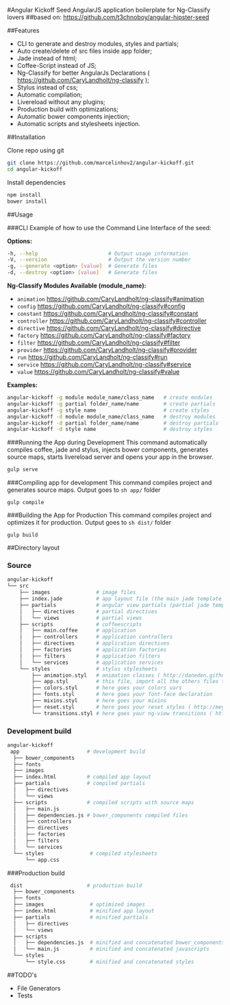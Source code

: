 #Angular Kickoff Seed
AngularJS application boilerplate for Ng-Classify lovers
##based on: https://github.com/t3chnoboy/angular-hipster-seed

##Features
* CLI to generate and destroy modules, styles and partials;
* Auto create/delete of src files inside app folder;
* Jade instead of html;
* Coffee-Script instead of JS;
* Ng-Classify for better AngularJs Declarations ( https://github.com/CaryLandholt/ng-classify );
* Stylus instead of css;
* Automatic compilation;
* Livereload without any plugins;
* Production build with optimizations;
* Automatic bower components injection;
* Automatic scripts and stylesheets injection.

##Installation

Clone repo using git
```sh
git clone https://github.com/marcelinhov2/angular-kickoff.git
cd angular-kickoff
```
Install dependencies
```sh
npm install
bower install
```

##Usage

###CLI
Example of how to use the Command Line Interface of the seed:

__Options:__
```sh
-h, --help                       # Output usage information
-V, --version                    # Output the version number
-g, --generate <option> [value]  # Generate files
-d, --destroy <option> [value]   # Generate files
```

__Ng-Classify Modules Available (module_name):__ 

* ```animation```  https://github.com/CaryLandholt/ng-classify#animation
* ```config```     https://github.com/CaryLandholt/ng-classify#config
* ```constant```   https://github.com/CaryLandholt/ng-classify#constant
* ```controller``` https://github.com/CaryLandholt/ng-classify#controller 
* ```directive```  https://github.com/CaryLandholt/ng-classify#directive
* ```factory```    https://github.com/CaryLandholt/ng-classify#factory
* ```filter```     https://github.com/CaryLandholt/ng-classify#filter
* ```provider```   https://github.com/CaryLandholt/ng-classify#provider
* ```run```        https://github.com/CaryLandholt/ng-classify#run
* ```service```    https://github.com/CaryLandholt/ng-classify#service
* ```value```      https://github.com/CaryLandholt/ng-classify#value

__Examples:__ 
```sh
angular-kickoff -g module module_name/class_name   # create modules
angular-kickoff -g partial folder_name/name        # create partials
angular-kickoff -g style name                      # create styles
angular-kickoff -d module module_name/class_name   # destroy modules
angular-kickoff -d partial folder_name/name        # destroy partials
angular-kickoff -d style name                      # destroy styles
```

###Running the App during Development
This command automatically compiles coffee, jade and stylus, injects bower components, generates source maps, starts livereload server and opens your app in the browser.
```sh
gulp serve
```

###Compiling app for development
This command compiles project and generates source maps. Output goes to ```sh app/``` folder
```
gulp compile
```

###Building the App for Production
This command compiles project and optimizes it for production. Output goes to ```sh dist/``` folder
```
gulp build
```

##Directory layout

### Source

```sh
angular-kickoff
└── src
    ├── images               # image files
    ├── index.jade           # app layout file (the main jade template file of the app)
    ├── partials             # angular view partials (partial jade templates)
    │   ├── directives       # partial directives
    │   └── views            # partial views
    ├── scripts              # coffeescripts
    │   ├── main.coffee      # application
    │   ├── controllers      # application controllers
    │   ├── directives       # application directives
    │   ├── factories        # application factories
    │   ├── filters          # application filters
    │   └── services         # application services
    └── styles               # stylus stylesheets
        ├── animation.styl   # animation classes ( http://daneden.github.io/animate.css/ )
        ├── app.styl         # this file, import all the others files that you create
        ├── colors.styl      # here goes your colors vars
        ├── fonts.styl       # here goes your font-face declaration
        ├── mixins.styl      # here goes your mixins
        ├── reset.styl       # here goes your reset styles ( http://meyerweb.com/eric/tools/css/reset/ )
        └── transitions.styl # here goes your ng-view transitions ( https://github.com/mgechev/angular-transitions )
```

### Development build

```sh
angular-kickoff
 app                      # development build
  ├── bower_components
  ├── fonts
  ├── images
  ├── index.html          # compiled app layout
  ├── partials            # compiled partials
  │   ├── directives
  │   └── views
  ├── scripts             # compiled scripts with source maps
  │   ├── main.js
  │   ├── dependencies.js # bower_components compiled files
  │   ├── controllers
  │   ├── directives
  │   ├── factories
  │   ├── filters
  │   └── services
  └── styles               # compiled stylesheets
      └── app.css
```

###Production build

```sh
 dist                     # production build
  ├── bower_components
  ├── fonts
  ├── images               # optimized images
  ├── index.html           # minified app layout
  ├── partials             # minified partials
  │   ├── directives
  │   └── views
  ├── scripts
  │   ├── dependencies.js  # minified and concatenated bower_components
  │   └── main.js          # minified and concatenated javascripts
  └── styles
      └── style.css        # minified and concatenated styles
```

##TODO's
* File Generators
* Tests